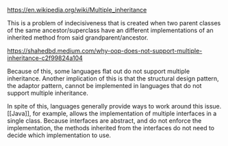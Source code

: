 
https://en.wikipedia.org/wiki/Multiple_inheritance

This is a problem of indecisiveness that is created when two parent classes of the same ancestor/superclass have an different implementations of an inherited method from said grandparent/ancestor.


https://shahedbd.medium.com/why-oop-does-not-support-multiple-inheritance-c2f99824a104

Because of this, some languages flat out do not support multiple inheritance. Another implication of this is that the structural design pattern, the adaptor pattern, cannot be implemented in languages that do not support multiple inheritance.

In spite of this, languages generally provide ways to work around this issue. [[Java]], for example, allows the implementation of multiple interfaces in a single class. Because interfaces are abstract, and do not enforce the implementation, the methods inherited from the interfaces do not need to decide which implementation to use.



